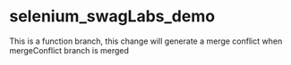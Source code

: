 # selenium_swagLabs_demo
This is a function branch, this change will generate a merge conflict when mergeConflict branch is merged 